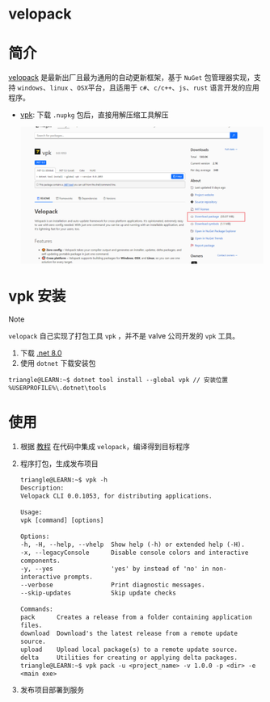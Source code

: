 # velopack

# 简介

[velopack](https://github.com/velopack/velopack) 是最新出厂且最为通用的自动更新框架，基于 `NuGet` 包管理器实现，支持 `windows`、`linux` 、`OSX`平台，且适用于 `c#`、`c/c++`、`js`、`rust` 语言开发的应用程序。


- [vpk](https://www.nuget.org/packages/vpk): 下载 `.nupkg` 包后，直接用解压缩工具解压

    ![alt](../../image/autoupdate/vpk.png)


# vpk 安装

>[!note]
> `velopack` 自己实现了打包工具 `vpk` ，并不是 valve 公司开发的 `vpk` 工具。


1. 下载 [.net 8.0](https://dotnet.microsoft.com/zh-cn/download)
2. 使用 `dotnet` 下载安装包

```term
triangle@LEARN:~$ dotnet tool install --global vpk // 安装位置 	%USERPROFILE%\.dotnet\tools
```


# 使用

1. 根据 [教程](https://docs.velopack.io/category/quick-start) 在代码中集成 `velopack`，编译得到目标程序

2. 程序打包，生成发布项目
    
    ```term
    triangle@LEARN:~$ vpk -h
    Description:
    Velopack CLI 0.0.1053, for distributing applications.

    Usage:
    vpk [command] [options]

    Options:
    -h, -H, --help, --vhelp  Show help (-h) or extended help (-H).
    -x, --legacyConsole      Disable console colors and interactive components.
    -y, --yes                'yes' by instead of 'no' in non-interactive prompts.
    --verbose                Print diagnostic messages.
    --skip-updates           Skip update checks

    Commands:
    pack      Creates a release from a folder containing application files.
    download  Download's the latest release from a remote update source.
    upload    Upload local package(s) to a remote update source.
    delta     Utilities for creating or applying delta packages.
    triangle@LEARN:~$ vpk pack -u <project_name> -v 1.0.0 -p <dir> -e <main exe>
    ```
    
3. 发布项目部署到服务